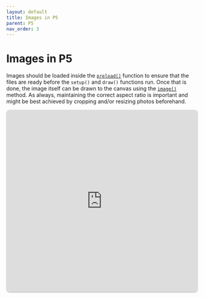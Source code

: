 ```yaml
---
layout: default
title: Images in P5
parent: P5
nav_order: 3
---
```

# Images in P5
Images should be loaded inside the [`preload()`](https://p5js.org/reference/#/p5/preload) function to ensure that the files are ready before the `setup()` and `draw()` functions run. Once that is done, the image itself can be drawn to the canvas using the [`image()`](https://p5js.org/reference/#/p5/image) method. As always, maintaining the correct aspect ratio is important and might be best achieved by cropping and/or resizing photos beforehand.

<iframe src="https://replit.com/@sheffie/IMS322-P5-Images?embed=true" width="100%" height="480" style="border: none; border-radius: 8px; box-shadow: 0 1px 3px rgba(0,0,0,0.12), 0 1px 2px rgba(0,0,0,0.24);"></iframe>